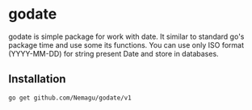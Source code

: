 # godate

godate is simple package for work with date. It similar to standard go's package time and use some its functions.
You can use only ISO format (YYYY-MM-DD) for string present Date and store in databases.

## Installation

    go get github.com/Nemagu/godate/v1

